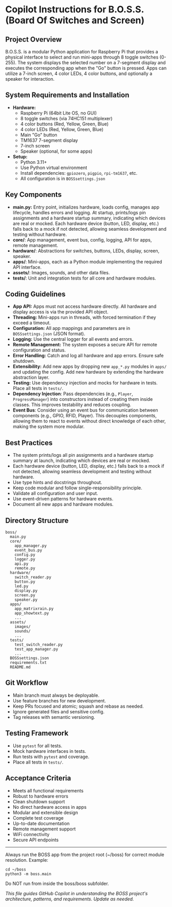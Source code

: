 # Copilot Instructions for B.O.S.S. (Board Of Switches and Screen)

## Project Overview
B.O.S.S. is a modular Python application for Raspberry Pi that provides a physical interface to select and run mini-apps through 8 toggle switches (0-255). The system displays the selected number on a 7-segment display and executes the corresponding app when the "Go" button is pressed. Apps can utilize a 7-inch screen, 4 color LEDs, 4 color buttons, and optionally a speaker for interaction.

## System Requirements and Installation
- **Hardware:**
  - Raspberry Pi (64bit Lite OS, no GUI)
  - 8 toggle switches (via 74HC151 multiplexer)
  - 4 color buttons (Red, Yellow, Green, Blue)
  - 4 color LEDs (Red, Yellow, Green, Blue)
  - Main "Go" button
  - TM1637 7-segment display
  - 7-inch screen
  - Speaker (optional, for some apps)
- **Setup:**
  - Python 3.11+
  - Use Python virtual environment
  - Install dependencies: `gpiozero`, `pigpio`, `rpi-tm1637`, etc.
  - All configuration is in `BOSSsettings.json`

## Key Components
- **main.py:** Entry point, initializes hardware, loads config, manages app lifecycle, handles errors and logging. At startup, prints/logs pin assignments and a hardware startup summary, indicating which devices are real or mocked. Each hardware device (button, LED, display, etc.) falls back to a mock if not detected, allowing seamless development and testing without hardware.
- **core/**: App management, event bus, config, logging, API for apps, remote management.
- **hardware/**: Abstractions for switches, buttons, LEDs, display, screen, speaker.
- **apps/**: Mini-apps, each as a Python module implementing the required API interface.
- **assets/**: Images, sounds, and other data files.
- **tests/**: Unit and integration tests for all core and hardware modules.

## Coding Guidelines
- **App API:** Apps must not access hardware directly. All hardware and display access is via the provided API object.
- **Threading:** Mini-apps run in threads, with forced termination if they exceed a timeout.
- **Configuration:** All app mappings and parameters are in `BOSSsettings.json` (JSON format).
- **Logging:** Use the central logger for all events and errors.
- **Remote Management:** The system exposes a secure API for remote configuration and status.
- **Error Handling:** Catch and log all hardware and app errors. Ensure safe shutdown.
- **Extensibility:** Add new apps by dropping new `app_*.py` modules in `apps/` and updating the config. Add new hardware by extending the hardware abstraction layer.
- **Testing:** Use dependency injection and mocks for hardware in tests. Place all tests in `tests/`.
- **Dependency Injection**: Pass dependencies (e.g., `Player`, `ProgressManager`) into constructors instead of creating them inside classes. This improves testability and reduces coupling.
- **Event Bus**: Consider using an event bus for communication between components (e.g., GPIO, RFID, Player). This decouples components, allowing them to react to events without direct knowledge of each other, making the system more modular.


## Best Practices
- The system prints/logs all pin assignments and a hardware startup summary at launch, indicating which devices are real or mocked.
- Each hardware device (button, LED, display, etc.) falls back to a mock if not detected, allowing seamless development and testing without hardware.
- Use type hints and docstrings throughout.
- Keep code modular and follow single-responsibility principle.
- Validate all configuration and user input.
- Use event-driven patterns for hardware events.
- Document all new apps and hardware modules.

## Directory Structure
```
boss/
  main.py
  core/
    app_manager.py
    event_bus.py
    config.py
    logger.py
    api.py
    remote.py
  hardware/
    switch_reader.py
    button.py
    led.py
    display.py
    screen.py
    speaker.py
  apps/
    app_matrixrain.py
    app_showtext.py
    ...
  assets/
    images/
    sounds/
    ...
  tests/
    test_switch_reader.py
    test_app_manager.py
    ...
  BOSSsettings.json
  requirements.txt
  README.md
```

## Git Workflow
- Main branch must always be deployable.
- Use feature branches for new development.
- Keep PRs focused and atomic; squash and rebase as needed.
- Ignore generated files and sensitive config.
- Tag releases with semantic versioning.

## Testing Framework
- Use `pytest` for all tests.
- Mock hardware interfaces in tests.
- Run tests with `pytest` and coverage.
- Place all tests in `tests/`.

## Acceptance Criteria
- Meets all functional requirements
- Robust to hardware errors
- Clean shutdown support
- No direct hardware access in apps
- Modular and extensible design
- Complete test coverage
- Up-to-date documentation
- Remote management support
- WiFi connectivity
- Secure API endpoints

---

Always run the BOSS app from the project root (~/boss) for correct module resolution.
Example:
```
cd ~/boss
python3 -m boss.main
```

Do NOT run from inside the boss/boss subfolder.

*This file guides GitHub Copilot in understanding the BOSS project's architecture, patterns, and requirements. Update as needed.*
